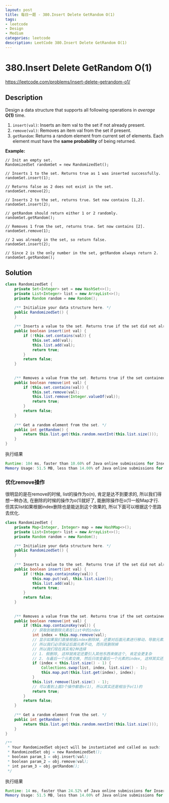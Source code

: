 ```yaml
---
layout: post
title: 每日一题 - 380.Insert Delete GetRandom O(1) 
tags:
- leetcode
- Design
- Medium
categories: leetcode
description: LeetCode 380.Insert Delete GetRandom O(1) 
---
```


# 380.Insert Delete GetRandom O(1) 

https://leetcode.com/problems/insert-delete-getrandom-o1/


## Description

Design a data structure that supports all following operations in *average* **O(1)** time.

1. `insert(val)`: Inserts an item val to the set if not already present.
2. `remove(val)`: Removes an item val from the set if present.
3. `getRandom`: Returns a random element from current set of elements. Each element must have the **same probability** of being returned.

**Example:**

```
// Init an empty set.
RandomizedSet randomSet = new RandomizedSet();

// Inserts 1 to the set. Returns true as 1 was inserted successfully.
randomSet.insert(1);

// Returns false as 2 does not exist in the set.
randomSet.remove(2);

// Inserts 2 to the set, returns true. Set now contains [1,2].
randomSet.insert(2);

// getRandom should return either 1 or 2 randomly.
randomSet.getRandom();

// Removes 1 from the set, returns true. Set now contains [2].
randomSet.remove(1);

// 2 was already in the set, so return false.
randomSet.insert(2);

// Since 2 is the only number in the set, getRandom always return 2.
randomSet.getRandom();
```

## Solution 

```java
class RandomizedSet {
    private Set<Integer> set = new HashSet<>();    
    private List<Integer> list = new ArrayList<>();
    private Random random = new Random();

    /** Initialize your data structure here. */
    public RandomizedSet() {
    }
    
    /** Inserts a value to the set. Returns true if the set did not already contain the specified element. */
    public boolean insert(int val) {
        if (!this.set.contains(val)) {
            this.set.add(val);
            this.list.add(val);
            return true;
        }        
        return false;
    }
    
    
    /** Removes a value from the set. Returns true if the set contained the specified element. */
    public boolean remove(int val) {
        if (this.set.contains(val)) {
            this.set.remove(val);
            this.list.remove(Integer.valueOf(val));
            return true;
        }
        return false;
    }
    
    /** Get a random element from the set. */
    public int getRandom() {
        return this.list.get(this.random.nextInt(this.list.size()));
    }
}
```

执行结果

```java
Runtime: 104 ms, faster than 10.60% of Java online submissions for Insert Delete GetRandom O(1).
Memory Usage: 51.5 MB, less than 14.00% of Java online submissions for Insert Delete GetRandom O(1).
```

### 优化remove操作

很明显的是在remove的时候, list的操作为o(n), 肯定是达不到要求的, 所以我们得想一种办法, 在删除的时候的操作为o(1)就好了, 能删除操作在o(1)一般Map才行. 但其实list如果根据index删除也是能达到这个效果的, 所以下面可以根据这个思路去优化.

```java
class RandomizedSet {
    private Map<Integer, Integer> map = new HashMap<>();    
    private List<Integer> list = new ArrayList<>();
    private Random random = new Random();

    /** Initialize your data structure here. */
    public RandomizedSet() {
    }
    
    /** Inserts a value to the set. Returns true if the set did not already contain the specified element. */
    public boolean insert(int val) {
        if (!this.map.containsKey(val)) {
            this.map.put(val, this.list.size());
            this.list.add(val);
            return true;
        }        
        return false;
    }
    
    
    /** Removes a value from the set. Returns true if the set contained the specified element. */
    public boolean remove(int val) {
        if (this.map.containsKey(val)) {
            // 获取到被删除元素在list中的index
            int index = this.map.remove(val);
            // 显示如果我们直接根据index删除掉, 还要对后面元素进行移动，导致元素的index发生改变
            // 所以我们必须保证后面元素不动, 而将其删除掉
            // 所以我们现在其实有2种选择
            // 1. 假删除, 这样就肯定还要引入其他东西来做这个, 肯定会更复杂
            // 2. 与最后一个元素交换, 然后只改变最后一个元素的index, 这样其实还是o(1)
            if (index < this.list.size() - 1) {
                Collections.swap(list, index, list.size() - 1);
                this.map.put(this.list.get(index), index);                
            } 
            this.list.remove(list.size() - 1);
            // 可以看到上面3个操作都是o(1), 所以其实还是相当于o(1)的
            return true;
        }
        return false;
    }
    
    /** Get a random element from the set. */
    public int getRandom() {
        return this.list.get(this.random.nextInt(this.list.size()));
    }
}

/**
 * Your RandomizedSet object will be instantiated and called as such:
 * RandomizedSet obj = new RandomizedSet();
 * boolean param_1 = obj.insert(val);
 * boolean param_2 = obj.remove(val);
 * int param_3 = obj.getRandom();
 */
```

执行结果

```java
Runtime: 14 ms, faster than 24.52% of Java online submissions for Insert Delete GetRandom O(1).
Memory Usage: 51.5 MB, less than 14.00% of Java online submissions for Insert Delete GetRandom O(1).
```


